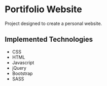 # Portifolio Website
Project designed to create a personal website.

## Implemented Technologies
- CSS
- HTML
- Javascript
- jQuery
- Bootstrap
- SASS


